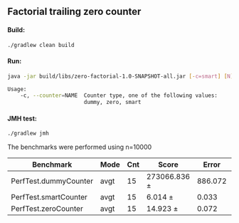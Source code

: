 ## Factorial trailing zero counter
#### Build:
``` bash
./gradlew clean build
```

#### Run:
``` bash
java -jar build/libs/zero-factorial-1.0-SNAPSHOT-all.jar [-c=smart] [N]

Usage:
    -c, --counter=NAME  Counter type, one of the following values:
                        dummy, zero, smart
```



#### JMH test:
``` bash 
./gradlew jmh
```
The benchmarks were performed using n=10000

| Benchmark             | Mode | Cnt | Score         | Error   | Units |
|-----------------------|------|-----|---------------|---------|-------|
| PerfTest.dummyCounter | avgt | 15  | 273066.836 ±  | 886.072 | us/op |
| PerfTest.smartCounter | avgt | 15  | 6.014 ±       | 0.033   | us/op |
| PerfTest.zeroCounter  | avgt | 15  | 14.923 ±      | 0.072   | us/op |


